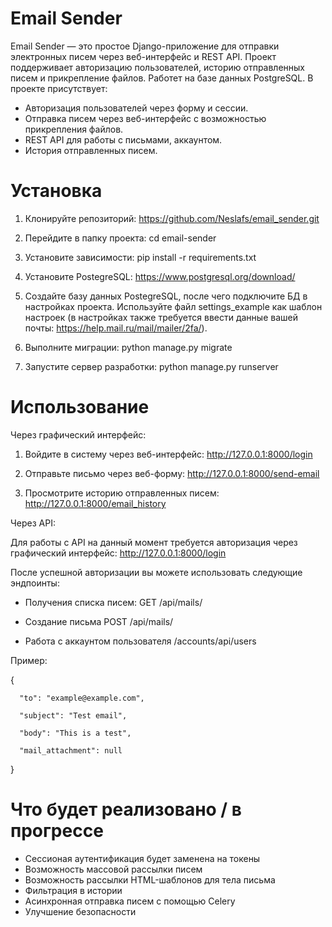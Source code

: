 # Email Sender
Email Sender — это простое Django-приложение для отправки электронных писем через веб-интерфейс и REST API. Проект поддерживает авторизацию пользователей, историю отправленных писем и прикрепление файлов.
Работет на базе данных PostgreSQL.
В проекте присутствует: 
- Авторизация пользователей через форму и сессии.
- Отправка писем через веб-интерфейс с возможностью прикрепления файлов.
- REST API для работы с письмами, аккаунтом.
- История отправленных писем.

# Установка 

1. Клонируйте репозиторий: https://github.com/Neslafs/email_sender.git

2. Перейдите в папку проекта: cd email-sender

3. Установите зависимости: pip install -r requirements.txt

4. Установите PostegreSQL: https://www.postgresql.org/download/

5. Создайте базу данных PostegreSQL, после чего подключите БД в настройках проекта.
Используйте файл settings_example как шаблон настроек (в настройках также требуется ввести данные вашей почты: https://help.mail.ru/mail/mailer/2fa/).

7. Выполните миграции: python manage.py migrate

8. Запустите сервер разработки: python manage.py runserver

# Использование

Через графический интерфейс: 

1. Войдите в систему через веб-интерфейс: http://127.0.0.1:8000/login

2. Отправьте письмо через веб-форму: http://127.0.0.1:8000/send-email

3. Просмотрите историю отправленных писем: http://127.0.0.1:8000/email_history

Через API:

Для работы с API на данный момент требуется авторизация через графический интерфейс: http://127.0.0.1:8000/login

После успешной авторизации вы можете использовать следующие эндпоинты:

- Получения списка писем:
GET /api/mails/

- Создание письма
POST /api/mails/

- Работа с аккаунтом пользователя
/accounts/api/users

Пример:

  {

      "to": "example@example.com",

      "subject": "Test email",

      "body": "This is a test",

      "mail_attachment": null

  }

# Что будет реализовано / в прогрессе
- Сессионая аутентификация будет заменена на токены
- Возможность массовой рассылки писем
- Возможность рассылки HTML-шаблонов для тела письма
- Фильтрация в истории
- Асинхронная отправка писем с помощью Celery
- Улучшение безопасности
